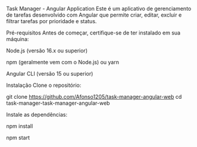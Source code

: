 Task Manager - Angular Application
Este é um aplicativo de gerenciamento de tarefas desenvolvido com Angular que permite criar, editar, excluir e filtrar tarefas por prioridade e status.

Pré-requisitos
Antes de começar, certifique-se de ter instalado em sua máquina:

Node.js (versão 16.x ou superior)

npm (geralmente vem com o Node.js) ou yarn

Angular CLI (versão 15 ou superior)


Instalação
Clone o repositório:

git clone https://github.com/Afonso1205/task-manager-angular-web
cd task-manager-task-manager-angular-web


Instale as dependências:

npm install

npm start